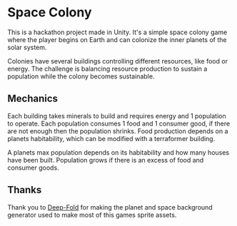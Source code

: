 # Space Colony
This is a hackathon project made in Unity. It's a simple space colony
game where the player begins on Earth and can colonize the inner planets
of the solar system.

Colonies have several buildings controlling different
resources, like food or energy. The challenge is balancing resource
production to sustain a population while the colony becomes sustainable.

## Mechanics
Each building takes minerals to build and requires energy and 1 population
to operate. Each population consumes 1 food and 1 consumer good, if there
are not enough then the population shrinks. Food production depends on a
planets habitability, which can be modified with a terraformer building.

A planets max population depends on its habitability and how many houses
have been built. Population grows if there is an excess of food and
consumer goods.

## Thanks
Thank you to [Deep-Fold](https://github.com/Deep-Fold) for making the planet and space background generator used to make most of this games sprite assets.
